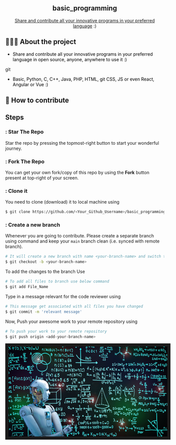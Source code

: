 <h2 align="center"> 
  <b>basic_programming</b>
</h2>

<p align="center"><u>Share and contribute all your innovative programs in your preferred language</u> :)</p>


## 👨🏻‍💻 About the project

- <p style="color: black;">Share and contribute all your innovative programs in your preferred language in open source, anyone, anywhere to use it :)</p>
git 
- <p style="color: black;">Basic, Python, C, C++, Java, PHP, HTML, git CSS, JS or even React, Angular or Vue :)</p>


## 🤔 How to contribute

## Steps

### : Star The Repo

Star the repo by pressing the topmost-right button to start your wonderful journey.

### : Fork The Repo

You can get your own fork/copy of this repo by using the <b>Fork</b> button present at top-right of your screen.

### : Clone it

You need to clone (download) it to local machine using

```sh
$ git clone https://github.com/<Your_Github_Username>/basic_programming.git
```

### : Create a new branch

Whenever you are going to contribute. Please create a separate branch using command and keep your `main` branch clean (i.e. synced with remote branch).

```sh
# It will create a new branch with name <your-branch-name> and switch to branch 
$ git checkout -b <your-branch-name>
```
To add the changes to the branch Use

```sh
# To add all files to branch use below command
$ git add File_Name
```

Type in a message relevant for the code reviewer using

```sh
# This message get associated with all files you have changed
$ git commit -m 'relevant message'
```

Now, Push your awesome work to your remote repository using

```sh
# To push your work to your remote repository
$ git push origin <add-your-branch-name>
```



<p>
 <img src="./robot.jpg" alt="robot here" border="10px">
 
 </p>



